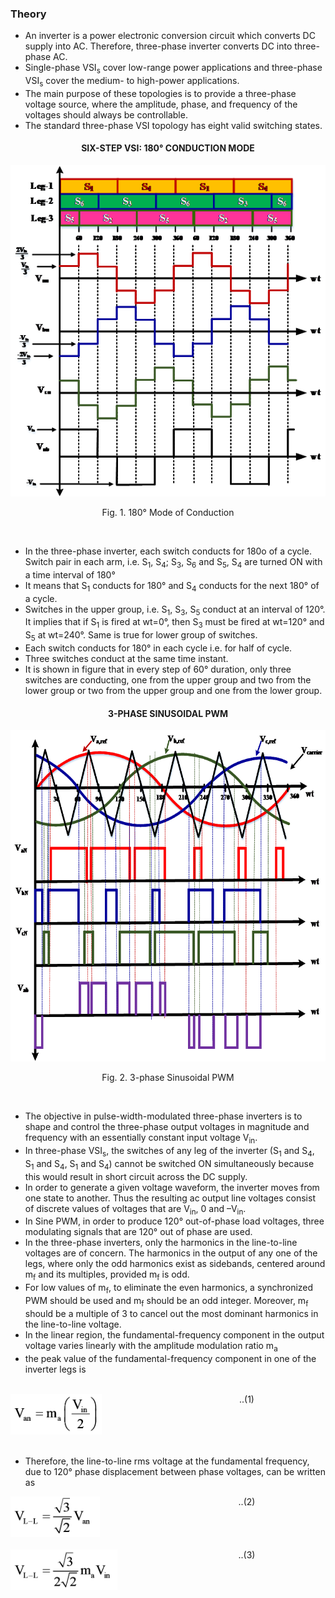 ### Theory

- An inverter is a power electronic conversion circuit which converts DC supply into AC. Therefore, three-phase inverter converts DC into three-phase AC.
- Single-phase VSI<sub>s</sub> cover low-range power applications and three-phase VSI<sub>s</sub> cover the medium- to high-power applications.
- The main purpose of these topologies is to provide a three-phase voltage source, where the amplitude, phase, and frequency of the voltages should always be controllable.
- The standard three-phase VSI topology has eight valid switching states.


<center>
  
#### SIX-STEP VSI: 180&#176; CONDUCTION MODE<br>

  <img src="images/th1.png" height="530px">
  
Fig. 1.  180&#176; Mode of Conduction

</center>
<br>


- In the three-phase inverter, each switch conducts for 180o of a cycle. Switch pair in each arm, i.e. S<sub>1</sub>, S<sub>4</sub>; S<sub>3</sub>, S<sub>6</sub> and S<sub>5</sub>, S<sub>4</sub> are turned ON with a time interval of 180&#176;
- It means that S<sub>1</sub> conducts for 180&#176; and S<sub>4</sub> conducts for the next 180&#176; of a cycle.
- Switches in the upper group, i.e. S<sub>1</sub>, S<sub>3</sub>, S<sub>5</sub> conduct at an interval of 120&#176;. It implies that if S<sub>1</sub> is fired at wt=0&#176;, then S<sub>3</sub> must be fired at wt=120&#176; and S<sub>5</sub> at wt=240&#176;. Same is true for lower group of switches.
- Each switch conducts for 180&#176; in each cycle i.e. for half of cycle.
- Three switches conduct at the same time instant.
- It is shown in figure that in every step of 60&#176; duration, only three switches are conducting, one from the upper group and two from the lower group or two from the upper group and one from the lower group.

<center>

#### 3-PHASE SINUSOIDAL PWM<br>

  <img src="images/th2.png" height="530px">
  
Fig. 2. 3-phase Sinusoidal PWM

</center>
<br>

- The objective in pulse-width-modulated three-phase inverters is to shape and control the three-phase output voltages in magnitude and frequency with an essentially constant input voltage V<sub>in</sub>.
- In three-phase VSI<sub>s</sub>, the switches of any leg of the inverter (S<sub>1</sub> and S<sub>4</sub>, S<sub>1</sub> and S<sub>4</sub>, S<sub>1</sub> and S<sub>4</sub>) cannot be switched ON simultaneously because this would result in short circuit across the DC supply.
- In order to generate a given voltage waveform, the inverter moves from one state to another. Thus the resulting ac output line voltages consist of discrete values of voltages that are V<sub>in</sub>, 0 and –V<sub>in</sub>.
- In Sine PWM, in order to produce 120&#176; out-of-phase load voltages, three modulating signals that are 120&#176; out of phase are used.
- In the three-phase inverters, only the harmonics in the line-to-line voltages are of concern. The harmonics in the output of any one of the legs, where only the odd harmonics exist as sidebands, centered around m<sub>f</sub>  and its multiples, provided m<sub>f</sub> is odd.
- For low values of m<sub>f</sub>, to eliminate the even harmonics, a synchronized PWM should be used and m<sub>f</sub> should be an odd integer. Moreover, m<sub>f</sub> should be a multiple of 3 to cancel out the most dominant harmonics in the line-to-line voltage.
- In the linear region, the fundamental-frequency component in the output voltage varies linearly with the amplitude modulation ratio m<sub>a</sub>
- the peak value of the fundamental-frequency component in one of the inverter legs is

<br>
<div style="float: left; width:50%;">
  <img src="images/th3.png" height="65px">
</div>
<div style="float: right; width:50%; text-align:center;">
    ..(1)
</div>
<br>

<div style="float: left; width:100%;"><br>
  
- Therefore, the line-to-line rms voltage at the fundamental frequency, due to 120&#176; phase displacement between phase voltages, can be written as

</div>

<br>
<div style="float: left; width:50%;">
  <img src="images/th4.png" height="65px">
      </div>
<div style="float: right; width:50%; text-align:center;">
    ..(2)

</div>

<div style="float: left; width:100%;">
&nbsp;
</div>

<div style="float: left; width:50%;">
  <img src="images/th5.png" height="65px">
      </div>
<div style="float: right; width:50%; text-align:center;">
    ..(3)

</div>
</sub>
